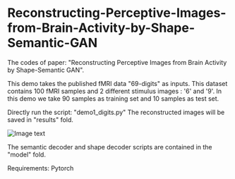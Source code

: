 # Reconstructing-Perceptive-Images-from-Brain-Activity-by-Shape-Semantic-GAN
The codes of paper: "Reconstructing Perceptive Images from Brain Activity by Shape-Semantic GAN". 

This demo takes the published fMRI data "69-digits" as inputs.
This dataset contains 100 fMRI samples and 2 different stimulus images : '6' and '9'.
In this demo we take 90 samples as training set and 10 samples as test set.

Directly run the script: 
"demo1_digits.py"
The reconstructed images will be saved in "results" fold.

![Image text](https://github.com/duolala1/Reconstructing-Perceptive-Images-from-Brain-Activity-by-Shape-Semantic-GAN/blob/main/results/digits/reconstructed_img.png?raw=true)

The semantic decoder and shape decoder scripts are contained in the "model" fold.

Requirements:
Pytorch

